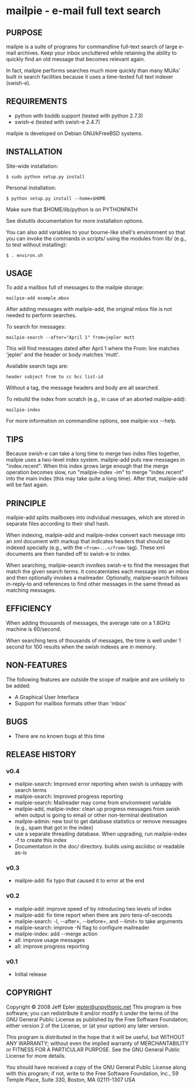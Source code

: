 # mailpie - e-mail full text search

## PURPOSE

mailpie is a suite of programs for commandline full-text search of large
e-mail archives.  Keep your inbox uncluttered while retaining the
ability to quickly find an old message that becomes relevant again.

In fact, mailpie performs searches much more quickly than many MUAs'
built in search facilities because it uses a time-tested full text
indexer (swish-e).


## REQUIREMENTS

 - python with bsddb support (tested with python 2.7.3)
 - swish-e (tested with swish-e 2.4.7)

mailpie is developed on Debian GNU/kFreeBSD systems.


## INSTALLATION

Site-wide installation:

    $ sudo python setup.py install

Personal installation:

    $ python setup.py install --home=$HOME

Make sure that $HOME/lib/python is on PYTHONPATH

See distutils documentation for more installation options.

You can also add variables to your bourne-like shell's environment so
that you can invoke the commands in scripts/ using the modules from lib/
(e.g., to test without installing):

    $ . environ.sh    

## USAGE

To add a mailbox full of messages to the mailpie storage:

    mailpie-add example.mbox

After adding messages with mailpie-add, the original mbox file is not
needed to perform searches.

To search for messages:

    mailpie-search --after="April 1" from=jepler mutt

This will find messages dated after April 1 where the From: line matches
'jepler' and the header or body matches 'mutt'.

Available search tags are:

    header subject from to cc bcc list-id

Without a tag, the message headers and body are all searched.

To rebuild the index from scratch (e.g., in case of an aborted
mailpie-add):

    mailpie-index

For more information on commandline options, see mailpie-xxx --help.


## TIPS

Because swish-e can take a long time to merge two index files together,
mailpie uses a two-level index system.  mailpie-add puts new messages in
"index.recent".  When this index grows large enough that the merge operation
becomes slow, run "mailpie-index -im" to merge "index.recent" into the main
index (this may take quite a long time).  After that, mailpie-add will be fast
again.


## PRINCIPLE

mailpie-add splits mailboxes into individual messages, which are stored
in separate files according to their sha1 hash.

When indexing, mailpie-add and mailpie-index convert each message into
an xml document with markup that indicates headers that should be
indexed specially (e.g., with the `<from>...</from>` tag).  These xml
documents are then handed off to swish-e to index.

When searching, mailpie-search involkes swish-e to find the messages
that match the given search terms.  It concatentates each message into
an mbox and then optionally invokes a mailreader.  Optionally,
mailpie-search follows in-reply-to and references to find other messages
in the same thread as matching messages.


## EFFICIENCY

When adding thousands of messages, the average rate on a 1.8GHz machine
is 60/second.

When searching tens of thousands of messages, the time is well under 1
second for 100 results when the swish indexes are in memory.


## NON-FEATURES

The following features are outside the scope of mailpie and are unlikely
to be added:

 * A Graphical User Interface
 * Support for mailbox formats other than 'mbox'


## BUGS

 * There are no known bugs at this time


## RELEASE HISTORY

### v0.4

 * mailpie-search: Improved error reporting when swish is unhappy with search
   terms
 * mailpie-search: Improved progress reporting
 * mailpie-search: Mailreader may come from environment variable
 * mailpie-add, mailpie-index: clean up progress messages from swish when
   output is going to email or other non-terminal destination
 * mailpie-admin: new tool to get database statistics or remove messages
   (e.g., spam that got in the index)
 * use a separate threading database.  When upgrading, run mailpie-index
   -f to create this index
 * Documentation in the doc/ directory.  builds using asciidoc or readable
   as-is

### v0.3

 * mailpie-add: fix typo that caused it to error at the end

### v0.2

 * mailpie-add: improve speed of by introducing two levels of index
 * mailpie-add: fix time report when there are zero tens-of-seconds
 * mailpie-search: -l, --after=, --before=, and --limit=  to take arguments
 * mailpie-search: improve -N flag to configure mailreader
 * mailpie-index: add --merge action
 * all: improve usage messages
 * all: improve progress reporting

### v0.1
 * Initial release

## COPYRIGHT

Copyright © 2008 Jeff Epler <jepler@unpythonic.net>
This program is free software; you can redistribute it and/or modify
it under the terms of the GNU General Public License as published by
the Free Software Foundation; either version 2 of the License, or
(at your option) any later version.
                                                                          
This program is distributed in the hope that it will be useful,
but WITHOUT ANY WARRANTY; without even the implied warranty of
MERCHANTABILITY or FITNESS FOR A PARTICULAR PURPOSE.  See the
GNU General Public License for more details.
                                                                          
You should have received a copy of the GNU General Public License
along with this program; if not, write to the Free Software
Foundation, Inc., 59 Temple Place, Suite 330, Boston, MA  02111-1307  USA
